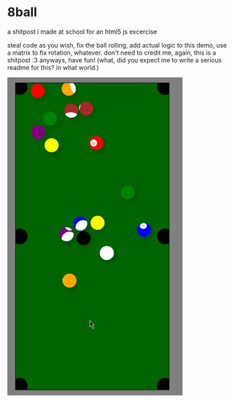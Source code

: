 # 8ball

a shitpost i made at school for an html5 js excercise

steal code as you wish, fix the ball rolling, add actual logic to this demo, use a matrix to fix rotation, whatever. don't need to credit me, again, this is a shitpost :3
anyways, have fun!
(what, did you expect me to write a serious readme for this? in what world.)

![](https://github.com/0xNULLderef/8ball/blob/main/demo.gif)